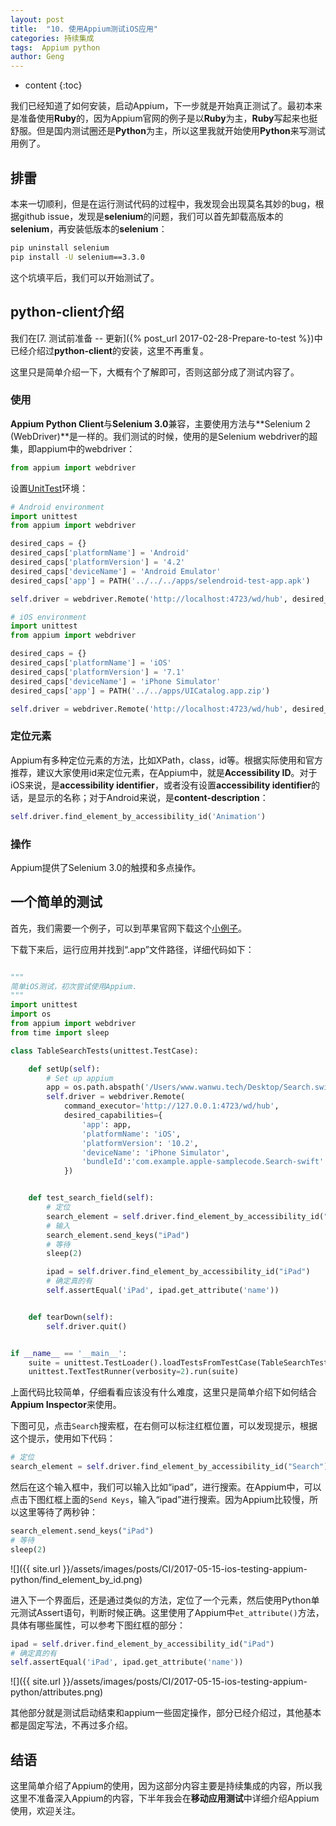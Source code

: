 ```yaml
---
layout: post
title:  "10. 使用Appium测试iOS应用"
categories: 持续集成
tags:  Appium python
author: Geng
---
```


* content
{:toc}


我们已经知道了如何安装，启动Appium，下一步就是开始真正测试了。最初本来是准备使用**Ruby**的，因为Appium官网的例子是以**Ruby**为主，**Ruby**写起来也挺舒服。但是国内测试圈还是**Python**为主，所以这里我就开始使用**Python**来写测试用例了。






## 排雷
本来一切顺利，但是在运行测试代码的过程中，我发现会出现莫名其妙的bug，根据github issue，发现是**selenium**的问题，我们可以首先卸载高版本的**selenium**，再安装低版本的**selenium**：

```bash
pip uninstall selenium
pip install -U selenium==3.3.0
```

这个坑填平后，我们可以开始测试了。

## python-client介绍
我们在[7. 测试前准备 -- 更新]({% post_url 2017-02-28-Prepare-to-test %})中已经介绍过**python-client**的安装，这里不再重复。

这里只是简单介绍一下，大概有个了解即可，否则这部分成了测试内容了。

### 使用
**Appium Python Client**与**Selenium 3.0**兼容，主要使用方法与**Selenium 2 (WebDriver)**是一样的。我们测试的时候，使用的是Selenium webdriver的超集，即appium中的webdriver：

```python
from appium import webdriver
```

设置[UnitTest](https://docs.python.org/2/library/unittest.html)环境：

```python
# Android environment
import unittest
from appium import webdriver

desired_caps = {}
desired_caps['platformName'] = 'Android'
desired_caps['platformVersion'] = '4.2'
desired_caps['deviceName'] = 'Android Emulator'
desired_caps['app'] = PATH('../../../apps/selendroid-test-app.apk')

self.driver = webdriver.Remote('http://localhost:4723/wd/hub', desired_caps)
```

```python
# iOS environment
import unittest
from appium import webdriver

desired_caps = {}
desired_caps['platformName'] = 'iOS'
desired_caps['platformVersion'] = '7.1'
desired_caps['deviceName'] = 'iPhone Simulator'
desired_caps['app'] = PATH('../../apps/UICatalog.app.zip')

self.driver = webdriver.Remote('http://localhost:4723/wd/hub', desired_caps)
```

### 定位元素
Appium有多种定位元素的方法，比如XPath，class，id等。根据实际使用和官方推荐，建议大家使用id来定位元素，在Appium中，就是**Accessibility ID**。对于iOS来说，是**accessibility identifier**，或者没有设置**accessibility identifier**的话，是显示的名称；对于Android来说，是**content-description**：

```python
self.driver.find_element_by_accessibility_id('Animation')
```

### 操作
Appium提供了Selenium 3.0的触摸和多点操作。

## 一个简单的测试
首先，我们需要一个例子，可以到苹果官网下载这个[小例子](https://developer.apple.com/library/content/samplecode/TableSearch_UISearchController/Introduction/Intro.html)。

 下载下来后，运行应用并找到“.app”文件路径，详细代码如下：

```python

"""
简单iOS测试，初次尝试使用Appium.
"""
import unittest
import os
from appium import webdriver
from time import sleep

class TableSearchTests(unittest.TestCase):

    def setUp(self):
        # Set up appium
        app = os.path.abspath('/Users/www.wanwu.tech/Desktop/Search.swift.app')
        self.driver = webdriver.Remote(
            command_executor='http://127.0.0.1:4723/wd/hub',
            desired_capabilities={
                'app': app,
                'platformName': 'iOS',
                'platformVersion': '10.2',
                'deviceName': 'iPhone Simulator',
                'bundleId':'com.example.apple-samplecode.Search-swift'
            })


    def test_search_field(self):
        # 定位
        search_element = self.driver.find_element_by_accessibility_id("Search")
        # 输入
        search_element.send_keys("iPad")
        # 等待
        sleep(2)

        ipad = self.driver.find_element_by_accessibility_id("iPad")
        # 确定真的有
        self.assertEqual('iPad', ipad.get_attribute('name'))


    def tearDown(self):
        self.driver.quit()


if __name__ == '__main__':
    suite = unittest.TestLoader().loadTestsFromTestCase(TableSearchTests)
    unittest.TextTestRunner(verbosity=2).run(suite)

```

上面代码比较简单，仔细看看应该没有什么难度，这里只是简单介绍下如何结合**Appium Inspector**来使用。

下图可见，点击`Search`搜索框，在右侧可以标注红框位置，可以发现提示，根据这个提示，使用如下代码：

```python
# 定位
search_element = self.driver.find_element_by_accessibility_id("Search")
```

然后在这个输入框中，我们可以输入比如“ipad”，进行搜索。在Appium中，可以点击下图红框上面的`Send Keys`，输入“ipad”进行搜索。因为Appium比较慢，所以这里等待了两秒钟：

```python
search_element.send_keys("iPad")
# 等待
sleep(2)
```

![]({{ site.url }}/assets/images/posts/CI/2017-05-15-ios-testing-appium-python/find_element_by_id.png)

进入下一个界面后，还是通过类似的方法，定位了一个元素，然后使用Python单元测试Assert语句，判断时候正确。这里使用了Appium中`et_attribute()`方法，具体有哪些属性，可以参考下图红框的部分：

```python
ipad = self.driver.find_element_by_accessibility_id("iPad")
# 确定真的有
self.assertEqual('iPad', ipad.get_attribute('name'))
```

![]({{ site.url }}/assets/images/posts/CI/2017-05-15-ios-testing-appium-python/attributes.png)

其他部分就是测试启动结束和appium一些固定操作，部分已经介绍过，其他基本都是固定写法，不再过多介绍。

## 结语
这里简单介绍了Appium的使用，因为这部分内容主要是持续集成的内容，所以我这里不准备深入Appium的内容，下半年我会在**移动应用测试**中详细介绍Appium使用，欢迎关注。
